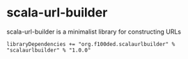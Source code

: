 scala-url-builder
==========

scala-url-builder is a minimalist library for constructing URLs

```
libraryDependencies += "org.f100ded.scalaurlbuilder" % "scalaurlbuilder" % "1.0.0"
```